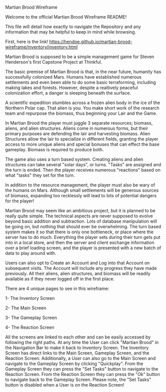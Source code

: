 Martian Brood Wireframe

Welcome to the official Martian Brood Wireframe README!

This file will detail how exactly to navigate the Repository and any information that may be helpful to keep in mind while browsing.

First, here is the link! https://hendoe.github.io/martian-brood-wireframe/inventory/inventory.html

Martian Brood is supposed to be a simple management game for Steven Henderson's first Capstone Project at Thinkful.

The basic premise of Martian Brood is that, in the near future, humanity has successfully colonized Mars. Humans have established numerous settlements and even been able to do some basic terraforming, including making lakes and forests. However, despite a realtively peaceful colonization effort, a danger is sleeping beneath the surface.

A scientific expedition stumbles across a frozen alien body in the ice of the Northern Polar cap. That alien is you. You make short work of the research team and repurpose the biomass, thus beginning your Lair and the Game.

In Martian Brood the player must juggle 3 separate resources; biomass, aliens, and alien structures. Aliens come in numerous forms, but their primary purposes are defending the lair and harvesting biomass. Alien Structures allow the lair to specialize in different fields, granting the player access to more unique aliens and special bonuses that can effect the base gameplay. Biomass is required to produce both.

The game also uses a turn based system. Creating aliens and alien structures can take several "solar days", or turns. "Tasks" are assigned and the turn is ended. Then the player receives numerous "reactions" based on what "tasks" they set for the turn.

In addition to the resource management, the player must also be wary of the humans on Mars. Although small settlements will be generous sources of biomass, expanding too recklessly will lead to lots of potential dangers for the player!

Martian Brood may seem like an ambitious project, but it is planned to be really quite simple. The technical aspects are never supposed to evolve beyond basic addition and subtraction. Lots of database manipulation will be going on, but nothing that should ever be overwhelming. The turn based system makes it so that there is only one bottleneck, or place where the server has to do much. Everything the player sets during their turn gets put into in a local store, and then the server and client exchange information over a brief loading screen, and the player is presented with a new batch of data to play around with.

Users can also opt to Create an Account and Log into that Account on subsequent visits. The Account will include any progress they have made previously. All their aliens, alien structures, and biomass will be readily available as if they never logged off in the first place.

There are 4 unique pages to see in this wireframe:

  1- The Inventory Screen

  2- The Main Screen

  3- The Gameplay Screen

  4- The Reaction Screen

All the screens are linked to each other and can be easily accessed by following the right paths. At any time the User can click "Martian Brood" in the Navigation Bar to make it back to Inventory Screen. The Inventory Screen has direct links to the Main Screen, Gameplay Screen, and the Reaction Screen. Additionally, a User can also go to the Main Screen and navigate to the Gameplay Screen by clicking "Quickplay". From the Gameplay Screen they can press the "Set Tasks" button to navigate to the Reaction Screen. From the Reaction Screen they can press the "Ok" button to navigate back to the Gameplay Screen. Please note, the "Set Tasks" button is disabled when a User is on the Reaction Screen!
